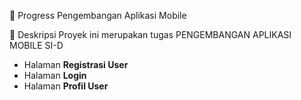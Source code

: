 📱 Progress Pengembangan Aplikasi Mobile

📌 Deskripsi
Proyek ini merupakan tugas PENGEMBANGAN APLIKASI MOBILE SI-D

- Halaman **Registrasi User**
- Halaman **Login**
- Halaman **Profil User**
